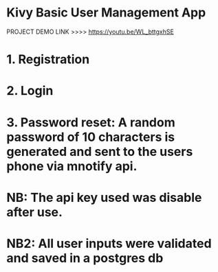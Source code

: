 # Kivy Basic User Management App 

PROJECT DEMO LINK >>>> https://youtu.be/WL_bttgxhSE

<!-- User Features -->
#   1. Registration
#   2. Login
#   3. Password reset: A random password of 10 characters is generated and sent to the users phone via mnotify api. 
# NB: The api key used was disable after use.

# NB2: All user inputs were validated and saved in a postgres db
        

